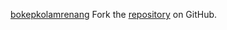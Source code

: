 [bokepkolamrenang](https://bokepkolamrenang.pages.dev)
Fork the [repository](https://github.com/tondigule) on GitHub.
